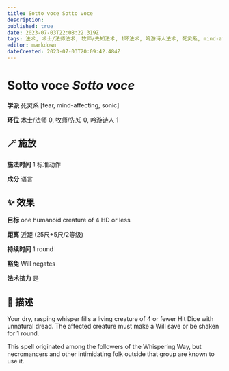 ```yaml
---
title: Sotto voce Sotto voce
description: 
published: true
date: 2023-07-03T22:08:22.319Z
tags: 法术, 术士/法师法术, 牧师/先知法术, 1环法术, 吟游诗人法术, 死灵系, mind-affecting, sonic, fear, 戏法/祷念
editor: markdown
dateCreated: 2023-07-03T20:09:42.484Z
---
```


# **Sotto voce** *Sotto voce*

**学派** 死灵系 \[fear, mind-affecting, sonic\] 

**环位** 术士/法师 0, 牧师/先知 0, 吟游诗人 1

## 🪄 施放

**施法时间** 1 标准动作

**成分** 语言

## ✨ 效果 

**目标** one humanoid creature of 4 HD or less 

**距离** 近距 (25尺+5尺/2等级)  

**持续时间** 1 round 

**豁免** Will negates

**法术抗力** 是

## 📖 描述

Your dry, rasping whisper fills a living creature of 4 or fewer Hit Dice with unnatural dread. The affected creature must make a Will save or be shaken for 1 round.

This spell originated among the followers of the Whispering Way, but necromancers and other intimidating folk outside that group are known to use it.
    